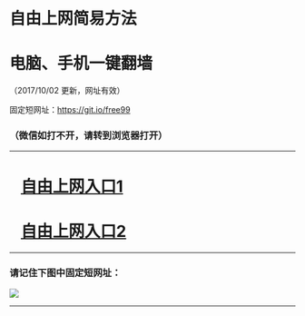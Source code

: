 ﻿# 自由上网简易方法

# 电脑、手机一键翻墙

（2017/10/02 更新，网址有效）

固定短网址：https://git.io/free99

### （微信如打不开，请转到浏览器打开）


***





# &nbsp;&nbsp; <a href="http://ft2929822024.fwtz-zhenx1001.xyz/fwqtz01.html?t=100200121089 " target="_blank">自由上网入口1</a>
# &nbsp;&nbsp; <a href="http://ft2413827912.fw-tzzhen1002.xyz/fwqtz02.html?t=100200126515 " target="_blank">自由上网入口2</a>
***

### 请记住下图中固定短网址：

<img src="https://s3-us-west-2.amazonaws.com/fwq-1001/yjfq-20170905okok.png" /> 


***


